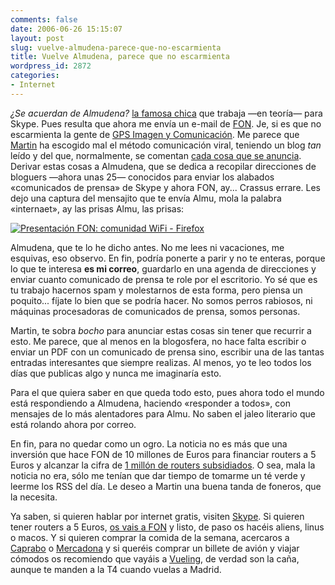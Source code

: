 ```yaml
---
comments: false
date: 2006-06-26 15:15:07
layout: post
slug: vuelve-almudena-parece-que-no-escarmienta
title: Vuelve Almudena, parece que no escarmienta
wordpress_id: 2872
categories:
- Internet
---
```


_¿Se acuerdan de Almudena?_ [la famosa chica](http://www.minid.net/2006/06/15/2861/) que trabaja —en teoría— para Skype. Pues resulta que ahora me envía un e-mail de [FON](http://www.fon.es). Je, si es que no escarmienta la gente de [GPS Imagen y Comunicación](http://www.gpscom.com/). Me parece que [Martin](http://spanish.martinvarsavsky.net/) ha escogido mal el método comunicación viral, teniendo un blog _tan_ leído y del que, normalmente, se comentan [cada cosa que se anuncia](http://spanish.martinvarsavsky.net/fon/afon-va-a-subsidiar-un-millan-de-puntos-de-acceso.html). Derivar estas cosas a Almudena, que se dedica a recopilar direcciones de bloguers —ahora unas 25— conocidos para enviar los alabados «comunicados de prensa» de Skype y ahora FON, ay... Crassus errare. Les dejo una captura del mensajito que te envía Almu, mola la palabra «internaet», ay las prisas Almu, las prisas:





[![Presentación FON: comunidad WiFi - Firefox](http://static.flickr.com/64/175371925_515038b7a2.jpg)](http://www.flickr.com/photos/minid/175371925/)





Almudena, que te lo he dicho antes. No me lees ni vacaciones, me esquivas, eso observo. En fin, podría ponerte a parir y no te enteras, porque lo que te interesa **es mi correo**, guardarlo en una agenda de direcciones y enviar cuanto comunicado de prensa te role por el escritorio. Yo sé que es tu trabajo hacernos spam y molestarnos de esta forma, pero piensa un poquito... fíjate lo bien que se podría hacer. No somos perros rabiosos, ni máquinas procesadoras de comunicados de prensa, somos personas.





Martin, te sobra _bocho_ para anunciar estas cosas sin tener que recurrir a esto. Me parece, que al menos en la blogosfera, no hace falta escribir o enviar un PDF con un comunicado de prensa sino, escribir una de las tantas entradas interesantes que siempre realizas. Al menos, yo te leo todos los días que publicas algo y nunca me imaginaría esto.





Para el que quiera saber en que queda todo esto, pues ahora todo el mundo está respondiendo a Almudena, haciendo «responder a todos», con mensajes de lo más alentadores para Almu. No saben el jaleo literario que está rolando ahora por correo.





En fin, para no quedar como un ogro. La noticia no es más que una inversión que hace FON de 10 millones de Euros para financiar routers a 5 Euros y alcanzar la cifra de [1 millón de routers subsidiados](http://spanish.martinvarsavsky.net/fon/afon-va-a-subsidiar-un-millan-de-puntos-de-acceso.html). O sea, mala la noticia no era, sólo me tenían que dar tiempo de tomarme un té verde y leerme los RSS del día. Le deseo a Martin una buena tanda de foneros, que la necesita.





Ya saben, si quieren hablar por internet gratis, visiten [Skype](http://www.skype.com). Si quieren tener routers a 5 Euros, [os vais a FON](http://www.fon.es) y listo, de paso os hacéis aliens, linus o macos. Y si quieren comprar la comida de la semana, acercaros a [Caprabo](http://www.caprabo.es) o [Mercadona](http://www.mercadona.es) y si queréis comprar un billete de avión y viajar cómodos os recomiendo que vayáis a [Vueling](http://www.vueling.com), de verdad son la caña, aunque te manden a la T4 cuando vuelas a Madrid.
